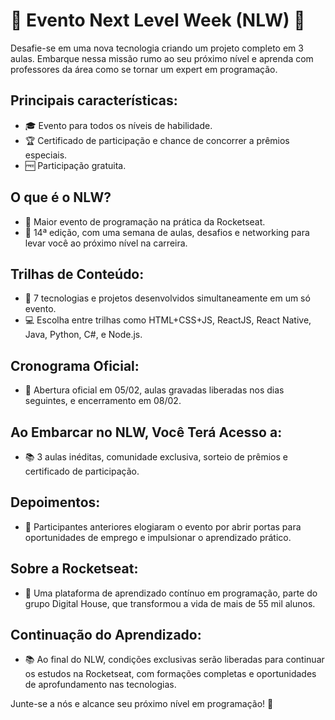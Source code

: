 <h1>🌟 Evento Next Level Week (NLW) 🌟</h1>

<p>Desafie-se em uma nova tecnologia criando um projeto completo em 3 aulas. Embarque nessa missão rumo ao seu próximo nível e aprenda com professores da área como se tornar um expert em programação.</p>

<h2>Principais características:</h2>

<ul>
  <li>🎓 Evento para todos os níveis de habilidade.</li>
  <li>🏆 Certificado de participação e chance de concorrer a prêmios especiais.</li>
  <li>🆓 Participação gratuita.</li>
</ul>

<h2>O que é o NLW?</h2>

<ul>
  <li>🚀 Maior evento de programação na prática da Rocketseat.</li>
  <li>📅 14ª edição, com uma semana de aulas, desafios e networking para levar você ao próximo nível na carreira.</li>
</ul>

<h2>Trilhas de Conteúdo:</h2>

<ul>
  <li>🔧 7 tecnologias e projetos desenvolvidos simultaneamente em um só evento.</li>
  <li>💻 Escolha entre trilhas como HTML+CSS+JS, ReactJS, React Native, Java, Python, C#, e Node.js.</li>
</ul>

<h2>Cronograma Oficial:</h2>

<ul>
  <li>🎉 Abertura oficial em 05/02, aulas gravadas liberadas nos dias seguintes, e encerramento em 08/02.</li>
</ul>

<h2>Ao Embarcar no NLW, Você Terá Acesso a:</h2>

<ul>
  <li>📚 3 aulas inéditas, comunidade exclusiva, sorteio de prêmios e certificado de participação.</li>
</ul>

<h2>Depoimentos:</h2>

<ul>
  <li>👥 Participantes anteriores elogiaram o evento por abrir portas para oportunidades de emprego e impulsionar o aprendizado prático.</li>
</ul>

<h2>Sobre a Rocketseat:</h2>

<ul>
  <li>🚀 Uma plataforma de aprendizado contínuo em programação, parte do grupo Digital House, que transformou a vida de mais de 55 mil alunos.</li>
</ul>

<h2>Continuação do Aprendizado:</h2>

<ul>
  <li>📚 Ao final do NLW, condições exclusivas serão liberadas para continuar os estudos na Rocketseat, com formações completas e oportunidades de aprofundamento nas tecnologias.</li>
</ul>

<p>Junte-se a nós e alcance seu próximo nível em programação! 🚀</p>
